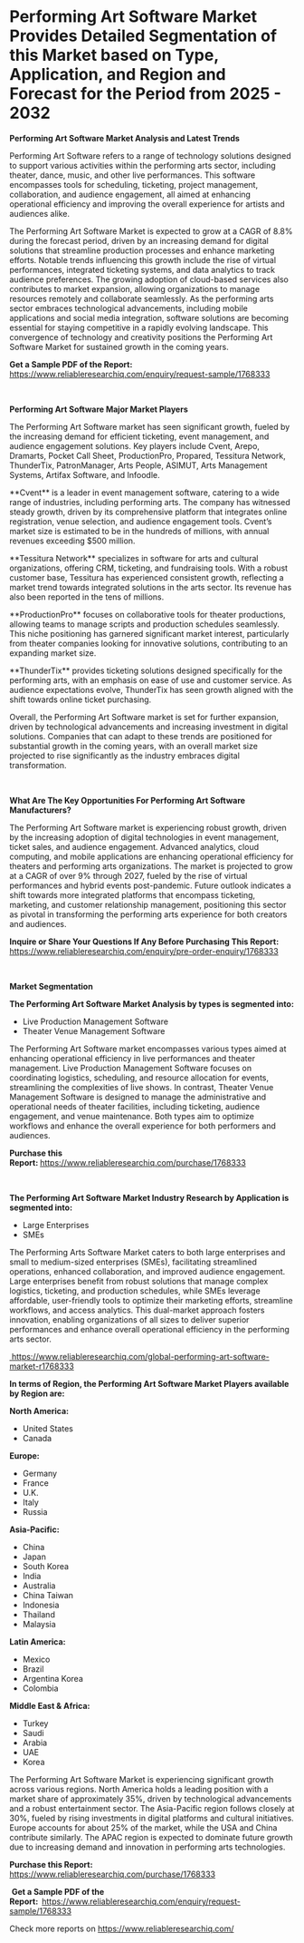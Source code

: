 <p><h1>Performing Art Software Market Provides Detailed Segmentation of this Market based on Type, Application, and Region and Forecast for the Period from 2025 - 2032</h1></p><p><strong>Performing Art Software Market Analysis and Latest Trends</strong></p>
<p><p>Performing Art Software refers to a range of technology solutions designed to support various activities within the performing arts sector, including theater, dance, music, and other live performances. This software encompasses tools for scheduling, ticketing, project management, collaboration, and audience engagement, all aimed at enhancing operational efficiency and improving the overall experience for artists and audiences alike.</p><p>The Performing Art Software Market is expected to grow at a CAGR of 8.8% during the forecast period, driven by an increasing demand for digital solutions that streamline production processes and enhance marketing efforts. Notable trends influencing this growth include the rise of virtual performances, integrated ticketing systems, and data analytics to track audience preferences. The growing adoption of cloud-based services also contributes to market expansion, allowing organizations to manage resources remotely and collaborate seamlessly. As the performing arts sector embraces technological advancements, including mobile applications and social media integration, software solutions are becoming essential for staying competitive in a rapidly evolving landscape. This convergence of technology and creativity positions the Performing Art Software Market for sustained growth in the coming years.</p></p>
<p><strong>Get a Sample PDF of the Report:&nbsp;</strong> <a href="https://www.reliableresearchiq.com/enquiry/request-sample/1768333?utm_campaign=3202&utm_medium=2&utm_source=Github&utm_content=ia&utm_term=11032025&utm_id=performing-art-software">https://www.reliableresearchiq.com/enquiry/request-sample/1768333</a></p>
<p>&nbsp;</p>
<p><strong>Performing Art Software Major Market Players</strong></p>
<p><p>The Performing Art Software market has seen significant growth, fueled by the increasing demand for efficient ticketing, event management, and audience engagement solutions. Key players include Cvent, Arepo, Dramarts, Pocket Call Sheet, ProductionPro, Propared, Tessitura Network, ThunderTix, PatronManager, Arts People, ASIMUT, Arts Management Systems, Artifax Software, and Infoodle.</p><p>**Cvent** is a leader in event management software, catering to a wide range of industries, including performing arts. The company has witnessed steady growth, driven by its comprehensive platform that integrates online registration, venue selection, and audience engagement tools. Cvent’s market size is estimated to be in the hundreds of millions, with annual revenues exceeding $500 million.</p><p>**Tessitura Network** specializes in software for arts and cultural organizations, offering CRM, ticketing, and fundraising tools. With a robust customer base, Tessitura has experienced consistent growth, reflecting a market trend towards integrated solutions in the arts sector. Its revenue has also been reported in the tens of millions.</p><p>**ProductionPro** focuses on collaborative tools for theater productions, allowing teams to manage scripts and production schedules seamlessly. This niche positioning has garnered significant market interest, particularly from theater companies looking for innovative solutions, contributing to an expanding market size.</p><p>**ThunderTix** provides ticketing solutions designed specifically for the performing arts, with an emphasis on ease of use and customer service. As audience expectations evolve, ThunderTix has seen growth aligned with the shift towards online ticket purchasing.</p><p>Overall, the Performing Art Software market is set for further expansion, driven by technological advancements and increasing investment in digital solutions. Companies that can adapt to these trends are positioned for substantial growth in the coming years, with an overall market size projected to rise significantly as the industry embraces digital transformation.</p></p>
<p>&nbsp;</p>
<p><strong>What Are The Key Opportunities For Performing Art Software Manufacturers?</strong></p>
<p><p>The Performing Art Software market is experiencing robust growth, driven by the increasing adoption of digital technologies in event management, ticket sales, and audience engagement. Advanced analytics, cloud computing, and mobile applications are enhancing operational efficiency for theaters and performing arts organizations. The market is projected to grow at a CAGR of over 9% through 2027, fueled by the rise of virtual performances and hybrid events post-pandemic. Future outlook indicates a shift towards more integrated platforms that encompass ticketing, marketing, and customer relationship management, positioning this sector as pivotal in transforming the performing arts experience for both creators and audiences.</p></p>
<p><strong>Inquire or Share Your Questions If Any Before Purchasing This Report:</strong> <a href="https://www.reliableresearchiq.com/enquiry/pre-order-enquiry/1768333?utm_campaign=3202&utm_medium=2&utm_source=Github&utm_content=ia&utm_term=11032025&utm_id=performing-art-software">https://www.reliableresearchiq.com/enquiry/pre-order-enquiry/1768333</a></p>
<p>&nbsp;</p>
<p><strong>Market Segmentation</strong></p>
<p><strong>The Performing Art Software Market Analysis by types is segmented into:</strong></p>
<p><ul><li>Live Production Management Software</li><li>Theater Venue Management Software</li></ul></p>
<p><p>The Performing Art Software market encompasses various types aimed at enhancing operational efficiency in live performances and theater management. Live Production Management Software focuses on coordinating logistics, scheduling, and resource allocation for events, streamlining the complexities of live shows. In contrast, Theater Venue Management Software is designed to manage the administrative and operational needs of theater facilities, including ticketing, audience engagement, and venue maintenance. Both types aim to optimize workflows and enhance the overall experience for both performers and audiences.</p></p>
<p><strong>Purchase this Report:&nbsp;</strong><a href="https://www.reliableresearchiq.com/purchase/1768333?utm_campaign=3202&utm_medium=2&utm_source=Github&utm_content=ia&utm_term=11032025&utm_id=performing-art-software">https://www.reliableresearchiq.com/purchase/1768333</a></p>
<p>&nbsp;</p>
<p><strong>The Performing Art Software Market Industry Research by Application is segmented into:</strong></p>
<p><ul><li>Large Enterprises</li><li>SMEs</li></ul></p>
<p><p>The Performing Arts Software Market caters to both large enterprises and small to medium-sized enterprises (SMEs), facilitating streamlined operations, enhanced collaboration, and improved audience engagement. Large enterprises benefit from robust solutions that manage complex logistics, ticketing, and production schedules, while SMEs leverage affordable, user-friendly tools to optimize their marketing efforts, streamline workflows, and access analytics. This dual-market approach fosters innovation, enabling organizations of all sizes to deliver superior performances and enhance overall operational efficiency in the performing arts sector.</p></p>
<p><a href="https://www.reliableresearchiq.com/global-performing-art-software-market-r1768333?utm_campaign=3202&utm_medium=2&utm_source=Github&utm_content=ia&utm_term=11032025&utm_id=performing-art-software">&nbsp;https://www.reliableresearchiq.com/global-performing-art-software-market-r1768333</a></p>
<p><strong>In terms of Region, the Performing Art Software Market Players available by Region are:</strong></p>
<p>
    <p> <strong> North America: </strong>
        <ul>
            <li>United States</li>
            <li>Canada</li>
        </ul>
        </p> 
    <p> <strong> Europe: </strong>
        <ul>
            <li>Germany</li>
            <li>France</li>
            <li>U.K.</li>
            <li>Italy</li>
            <li>Russia</li>
        </ul>
        </p> 
    <p> <strong> Asia-Pacific: </strong>
        <ul>
            <li>China</li>
            <li>Japan</li>
            <li>South Korea</li>
            <li>India</li>
            <li>Australia</li>
            <li>China Taiwan</li>
            <li>Indonesia</li>
            <li>Thailand</li>
            <li>Malaysia</li>
        </ul>
        </p> 
    <p> <strong> Latin America: </strong>
        <ul>
            <li>Mexico</li>
            <li>Brazil</li>
            <li>Argentina Korea</li>
            <li>Colombia</li>
        </ul>
        </p> 
    <p> <strong> Middle East & Africa: </strong>
        <ul>
            <li>Turkey</li>
            <li>Saudi</li>
            <li>Arabia</li>
            <li>UAE</li>
            <li>Korea</li>
        </ul>
    </p>
    </p>
<p><p>The Performing Art Software Market is experiencing significant growth across various regions. North America holds a leading position with a market share of approximately 35%, driven by technological advancements and a robust entertainment sector. The Asia-Pacific region follows closely at 30%, fueled by rising investments in digital platforms and cultural initiatives. Europe accounts for about 25% of the market, while the USA and China contribute similarly. The APAC region is expected to dominate future growth due to increasing demand and innovation in performing arts technologies.</p></p>
<p><strong>Purchase this Report: </strong><a href="https://www.reliableresearchiq.com/purchase/1768333?utm_campaign=3202&utm_medium=2&utm_source=Github&utm_content=ia&utm_term=11032025&utm_id=performing-art-software">https://www.reliableresearchiq.com/purchase/1768333</a></p>
<p>&nbsp;<strong>Get a Sample PDF of the Report:&nbsp;&nbsp;</strong><a href="https://www.reliableresearchiq.com/enquiry/request-sample/1768333?utm_campaign=3202&utm_medium=2&utm_source=Github&utm_content=ia&utm_term=11032025&utm_id=performing-art-software">https://www.reliableresearchiq.com/enquiry/request-sample/1768333</a></p>
<p><strong></strong></p>
<p>Check more reports on <a href="https://www.reliableresearchiq.com/?utm_campaign=3202&utm_medium=2&utm_source=Github&utm_content=ia&utm_term=11032025&utm_id=performing-art-software">https://www.reliableresearchiq.com/</a></p>